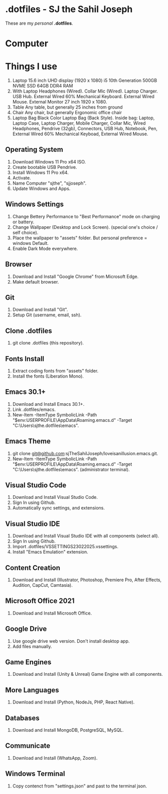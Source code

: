 
# .dotfiles - SJ the Sahil Joseph
These are my *personal* __.dotfiles__.

# Computer

# Things I use
  1. Laptop
     15.6 inch UHD display (1920 x 1080)
     i5 10th Generation
     500GB NVME SSD
     64GB DDR4 RAM
  2. With Laptop
     Headphones (Wired).
     Collar Mic (Wired).
     Laptop Charger.
     USB Hub.
     External Wired 60% Mechanical Keyboard.
     External Wired Mouse.
     External Monitor 27 inch 1920 x 1080.
  3. Table
     Any table, but generally
     25 inches from ground
  4. Chair
     Any chair, but generally
     Ergonomic office chair
  5. Laptop Bag
     Black Color Laptop Bag (Back Style).
     Inside bag:
            Laptop, Laptop Case, Laptop Charger, Mobile Charger, Collar Mic,
            Wired Headphones, Pendrive (32gb), Connectors, USB Hub, Notebook, Pen,
            External Wired 60% Mechanical Keyboad, External Wired Mouse.

## Operating System
   1. Download Windows 11 Pro x64 ISO.
   2. Create bootable USB Pendrive.
   3. Install Windows 11 Pro x64.
   4. Activate.
   5. Name Computer "sjthe", "sjjoseph".
   6. Update Windows and Apps.

## Windows Settings
   1. Change Bettery Performance to "Best Performance" mode on charging or battery.
   2. Change Wallpaper (Desktop and Lock Screen). (special one's choice / self choice).
   3. Place the wallpaper to "assets" folder. But personal preference = windows Default.
   4. Enable Dark Mode everywhere.

## Browser
   1. Download and Install "Google Chrome" from Microsoft Edge.
   2. Make default browser.

## Git
   1. Download and Install "Git".
   2. Setup Git (username, email, ssh).

## Clone .dotfiles
   1. git clone .dotfiles (this repository).

## Fonts Install
   1. Extract coding fonts from "assets" folder.
   2. Install the fonts (Liberation Mono).

## Emacs 30.1+
   1. Download and Install Emacs 30.1+.
   2. Link .dotfiles/emacs.
   3. New-Item -ItemType SymbolicLink -Path "$env:USERPROFILE\AppData\Roaming\.emacs.d" -Target "C:\Users\sjthe\.dotfiles\emacs".

## Emacs Theme
   1. git clone git@github.com:sjTheSahilJoseph/loveisanillusion.emacs.git.
   2. New-Item -ItemType SymbolicLink -Path "$env:USERPROFILE\AppData\Roaming\.emacs.d" -Target "C:\Users\sjthe\.dotfiles\emacs". (administrator terminal).

## Visual Studio Code
   1. Download and Install Visual Studio Code.
   2. Sign In using Github.
   3. Automatically sync settings, and extensions.

## Visual Studio IDE
   1. Download and Install Visual Studio IDE with all components (select all).
   2. Sign In using Github.
   3. Import .dotfiles/VSSETTINGS23022025.vssettings.
   4. Install "Emacs Emulation" extension.

## Content Creation
   1. Download and Install (Illustrator, Photoshop, Premiere Pro, After Effects, Audition, CapCut, Camtasia).

## Microsoft Office 2021
   1. Download and Install Microsoft Office.

## Google Drive
   1. Use google drive web version. Don't install desktop app.
   2. Add files manually.

## Game Engines
   1. Download and Install (Unity & Unreal) Game Engine with all components.

## More Languages
   1. Download and Install (Python, NodeJs, PHP, React Native).

## Databases
   1. Download and Install MongoDB, PostgreSQL, MySQL.

## Communicate
   1. Download and Install (WhatsApp, Zoom).

## Windows Terminal
   1. Copy contenct from "settings.json" and past to the terminal json.


